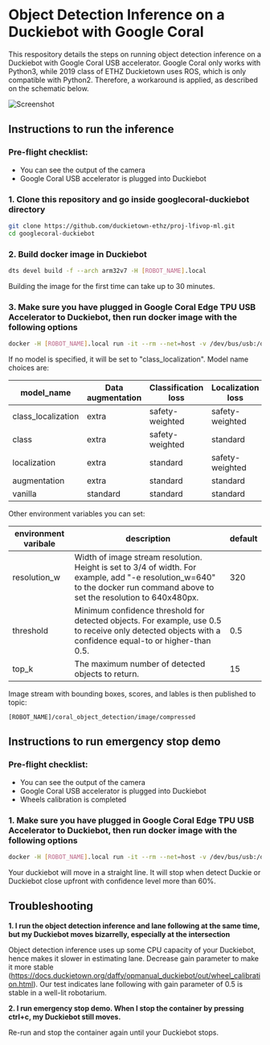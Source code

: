 # Object Detection Inference on a Duckiebot with Google Coral

This respository details the steps on running object detection inference on a Duckiebot with Google Coral USB accelerator. Google Coral only works with Python3, while 2019 class of ETHZ Duckietown uses ROS, which is only compatible with Python2. Therefore, a workaround is applied, as described on the schematic below.

![Screenshot](https://github.com/duckietown-ethz/proj-lfivop-ml/wiki/images/googlecoral-duckiebot-schematic.png)

## Instructions to run the inference

### Pre-flight checklist:
* You can see the output of the camera
* Google Coral USB accelerator is plugged into Duckiebot

### 1. Clone this repository and go inside googlecoral-duckiebot directory
```bash
git clone https://github.com/duckietown-ethz/proj-lfivop-ml.git
cd googlecoral-duckiebot
```

### 2. Build docker image in Duckiebot
```bash
dts devel build -f --arch arm32v7 -H [ROBOT_NAME].local 
```
Building the image for the first time can take up to 30 minutes.

### 3. Make sure you have plugged in Google Coral Edge TPU USB Accelerator to Duckiebot, then run docker image with the following options
 
```bash
docker -H [ROBOT_NAME].local run -it --rm --net=host -v /dev/bus/usb:/dev/bus/usb -e model_name=MODEL_NAME --privileged duckietown/googlecoral-duckiebot:v1-arm32v7
```
If no model is specified, it will be set to "class_localization". Model name choices are:

| model_name  | Data augmentation | Classification loss | Localization loss
| ------------- | ------------- |  ------------- |  ------------- |
| class_localization  | extra  | safety-weighted | safety-weighted |
| class  |  extra  | safety-weighted | standard |
| localization  |  extra  | standard | safety-weighted |
| augmentation  | extra  | standard | standard |
| vanilla  | standard  | standard | standard |

Other environment variables you can set:

| environment varibale  | description | default | 
| ------------- | ------------- |  ------------- | 
| resolution_w | Width of image stream resolution. Height is set to 3/4 of width. For example, add "-e resolution_w=640"  to the docker run command above to set the resolution to 640x480px. | 320 |
| threshold | Minimum confidence threshold for detected objects. For example, use 0.5 to receive only detected objects with a confidence equal-to or higher-than 0.5. | 0.5 |
| top_k | The maximum number of detected objects to return. | 15 |

Image stream with bounding boxes, scores, and lables is then published to topic:  
```
[ROBOT_NAME]/coral_object_detection/image/compressed
```
## Instructions to run emergency stop demo

### Pre-flight checklist:
* You can see the output of the camera
* Google Coral USB accelerator is plugged into Duckiebot
* Wheels calibration is completed

### 1. Make sure you have plugged in Google Coral Edge TPU USB Accelerator to Duckiebot, then run docker image with the following options

```bash
docker -H [ROBOT_NAME].local run -it --rm --net=host -v /dev/bus/usb:/dev/bus/usb -v /data:/data -e model_name=MODEL_NAME --privileged duckietown/googlecoral-duckiebot:v1-arm32v7 bash -c packages/launch_emergencystop_demo/emergencystop_demo.sh
```
Your duckiebot will move in a straight line. It will stop when detect Duckie or Duckiebot close upfront with confidence level more than 60%.

## Troubleshooting
**1. I run the object detection inference and lane following at the same time, but my Duckiebot moves bizarrelly, especially at the intersection**

Object detection inference uses up some CPU capacity of your Duckiebot, hence makes it slower in estimating lane. Decrease gain parameter to make it more stable (https://docs.duckietown.org/daffy/opmanual_duckiebot/out/wheel_calibration.html). Our test indicates lane following with gain parameter of 0.5 is stable in a well-lit robotarium. 

**2. I run emergency stop demo. When I stop the container by pressing ctrl+c, my Duckiebot still moves.**

Re-run and stop the container again until your Duckiebot stops.

